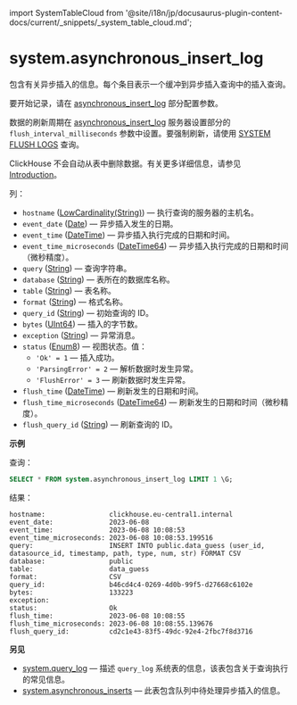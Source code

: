 import SystemTableCloud from '@site/i18n/jp/docusaurus-plugin-content-docs/current/_snippets/_system_table_cloud.md';

# system.asynchronous_insert_log

<SystemTableCloud/>

包含有关异步插入的信息。每个条目表示一个缓冲到异步插入查询中的插入查询。

要开始记录，请在 [asynchronous_insert_log](../../operations/server-configuration-parameters/settings.md#asynchronous_insert_log) 部分配置参数。

数据的刷新周期在 [asynchronous_insert_log](../../operations/server-configuration-parameters/settings.md#asynchronous_insert_log) 服务器设置部分的 `flush_interval_milliseconds` 参数中设置。要强制刷新，请使用 [SYSTEM FLUSH LOGS](/sql-reference/statements/system#flush-logs) 查询。

ClickHouse 不会自动从表中删除数据。有关更多详细信息，请参见 [Introduction](/operations/system-tables/overview#system-tables-introduction)。

列：

- `hostname` ([LowCardinality(String)](../../sql-reference/data-types/string.md)) — 执行查询的服务器的主机名。
- `event_date` ([Date](../../sql-reference/data-types/date.md)) — 异步插入发生的日期。
- `event_time` ([DateTime](../../sql-reference/data-types/datetime.md)) — 异步插入执行完成的日期和时间。
- `event_time_microseconds` ([DateTime64](../../sql-reference/data-types/datetime64.md)) — 异步插入执行完成的日期和时间（微秒精度）。
- `query` ([String](../../sql-reference/data-types/string.md)) — 查询字符串。
- `database` ([String](../../sql-reference/data-types/string.md)) — 表所在的数据库名称。
- `table` ([String](../../sql-reference/data-types/string.md)) — 表名称。
- `format` ([String](/sql-reference/data-types/string.md)) — 格式名称。
- `query_id` ([String](../../sql-reference/data-types/string.md)) — 初始查询的 ID。
- `bytes` ([UInt64](/sql-reference/data-types/int-uint#integer-ranges)) — 插入的字节数。
- `exception` ([String](../../sql-reference/data-types/string.md)) — 异常消息。
- `status` ([Enum8](../../sql-reference/data-types/enum.md)) — 视图状态。值：
    - `'Ok' = 1` — 插入成功。
    - `'ParsingError' = 2` — 解析数据时发生异常。
    - `'FlushError' = 3` — 刷新数据时发生异常。
- `flush_time` ([DateTime](../../sql-reference/data-types/datetime.md)) — 刷新发生的日期和时间。
- `flush_time_microseconds` ([DateTime64](../../sql-reference/data-types/datetime64.md)) — 刷新发生的日期和时间（微秒精度）。
- `flush_query_id` ([String](../../sql-reference/data-types/string.md)) — 刷新查询的 ID。

**示例**

查询：

```sql
SELECT * FROM system.asynchronous_insert_log LIMIT 1 \G;
```

结果：

```text
hostname:                clickhouse.eu-central1.internal
event_date:              2023-06-08
event_time:              2023-06-08 10:08:53
event_time_microseconds: 2023-06-08 10:08:53.199516
query:                   INSERT INTO public.data_guess (user_id, datasource_id, timestamp, path, type, num, str) FORMAT CSV
database:                public
table:                   data_guess
format:                  CSV
query_id:                b46cd4c4-0269-4d0b-99f5-d27668c6102e
bytes:                   133223
exception:
status:                  Ok
flush_time:              2023-06-08 10:08:55
flush_time_microseconds: 2023-06-08 10:08:55.139676
flush_query_id:          cd2c1e43-83f5-49dc-92e4-2fbc7f8d3716
```

**另见**

- [system.query_log](../../operations/system-tables/query_log) — 描述 `query_log` 系统表的信息，该表包含关于查询执行的常见信息。
- [system.asynchronous_inserts](/operations/system-tables/asynchronous_inserts) — 此表包含队列中待处理异步插入的信息。
